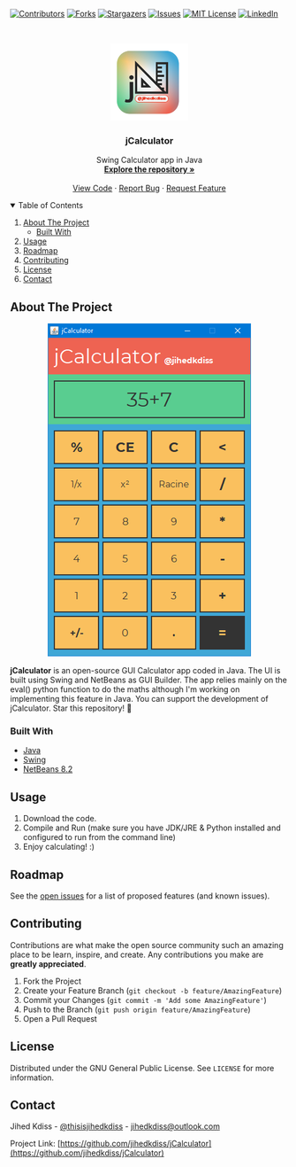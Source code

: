 [![Contributors][contributors-shield]][contributors-url]
[![Forks][forks-shield]][forks-url]
[![Stargazers][stars-shield]][stars-url]
[![Issues][issues-shield]][issues-url]
[![MIT License][license-shield]][license-url]
[![LinkedIn][linkedin-shield]][linkedin-url]

<!-- PROJECT LOGO -->
<br />
<p align="center">
  <a href="https://github.com/jihedkdiss/jCalculator">
    <img src="https://github.com/jihedkdiss/jCalculator/blob/main/Pictures/Logo.png" alt="Logo" width="140" height="140">
  </a>

  <h3 align="center">jCalculator</h3>

  <p align="center">
    Swing Calculator app in Java
    <br />
    <a href="https://github.com/jihedkdiss/jCalculator"><strong>Explore the repository »</strong></a>
    <br />
    <br />
    <a href="https://github.com/jihedkdiss/jCalculator">View Code</a>
    ·
    <a href="https://github.com/jihedkdiss/jCalculator/issues">Report Bug</a>
    ·
    <a href="https://github.com/jihedkdiss/jCalculator/issues">Request Feature</a>
  </p>
</p>

<!-- TABLE OF CONTENTS -->
<details open="open">
  <summary>Table of Contents</summary>
  <ol>
    <li>
      <a href="#about-the-project">About The Project</a>
      <ul>
        <li><a href="#built-with">Built With</a></li>
      </ul>
    </li>
    <li><a href="#usage">Usage</a></li>
    <li><a href="#roadmap">Roadmap</a></li>
    <li><a href="#contributing">Contributing</a></li>
    <li><a href="#license">License</a></li>
    <li><a href="#contact">Contact</a></li>
  </ol>
</details>

<!-- ABOUT THE PROJECT -->
## About The Project

<p align="center">
  <a href="https://github.com/jihedkdiss/jCalculator">
    <img src="https://raw.githubusercontent.com/jihedkdiss/jCalculator/main/Pictures/Screenshot.PNG" alt="Screenshot">
  </a>
</p>

<b>jCalculator</b> is an open-source GUI Calculator app coded in Java. The UI is built using Swing and NetBeans as GUI Builder.
The app relies mainly on the eval() python function to do the maths although I'm working on implementing this feature in Java.
You can support the development of jCalculator. Star this repository! 🌟


### Built With

* [Java](https://en.wikipedia.org/wiki/Java_programming_language)
* [Swing](https://en.wikipedia.org/wiki/Swing_(Java))
* [NetBeans 8.2](https://netbeans.apache.org/)

## Usage
1. Download the code.
2. Compile and Run (make sure you have JDK/JRE & Python installed and configured to run from the command line)
3. Enjoy calculating! :)

<!-- ROADMAP -->
## Roadmap

See the [open issues](https://github.com/jihedkdiss/jCalculator/issues) for a list of proposed features (and known issues).



<!-- CONTRIBUTING -->
## Contributing

Contributions are what make the open source community such an amazing place to be learn, inspire, and create. Any contributions you make are **greatly appreciated**.

1. Fork the Project
2. Create your Feature Branch (`git checkout -b feature/AmazingFeature`)
3. Commit your Changes (`git commit -m 'Add some AmazingFeature'`)
4. Push to the Branch (`git push origin feature/AmazingFeature`)
5. Open a Pull Request



<!-- LICENSE -->
## License

Distributed under the GNU General Public License. See `LICENSE` for more information.



<!-- CONTACT -->
## Contact

Jihed Kdiss - [@thisisjihedkdiss](https://facebook.com/jiokdiss) - jihedkdiss@outlook.com

Project Link: [https://github.com/jihedkdiss/jCalculator](https://github.com/jihedkdiss/jCalculator)


<!-- MARKDOWN LINKS & IMAGES -->
<!-- https://www.markdownguide.org/basic-syntax/#reference-style-links -->
[contributors-shield]: https://img.shields.io/github/contributors/jihedkdiss/jCalculator.svg?style=for-the-badge
[contributors-url]: https://github.com/jihedkdiss/jCalculator/graphs/contributors
[forks-shield]: https://img.shields.io/github/forks/jihedkdiss/jCalculator.svg?style=for-the-badge
[forks-url]: https://github.com/jihedkdiss/jCalculator/network/members
[stars-shield]: https://img.shields.io/github/stars/jihedkdiss/jCalculator.svg?style=for-the-badge
[stars-url]: https://github.com/jihedkdiss/jCalculator/stargazers
[issues-shield]: https://img.shields.io/github/issues/jihedkdiss/jCalculator.svg?style=for-the-badge
[issues-url]: https://github.com/jihedkdiss/jCalculator/issues
[license-shield]: https://img.shields.io/github/license/jihedkdiss/jCalculator.svg?style=for-the-badge
[license-url]: https://github.com/jihedkdiss/jCalculator/blob/master/LICENSE.txt
[linkedin-shield]: https://img.shields.io/badge/-LinkedIn-black.svg?style=for-the-badge&logo=linkedin&colorB=555
[linkedin-url]: https://linkedin.com/in/jihedkdiss
